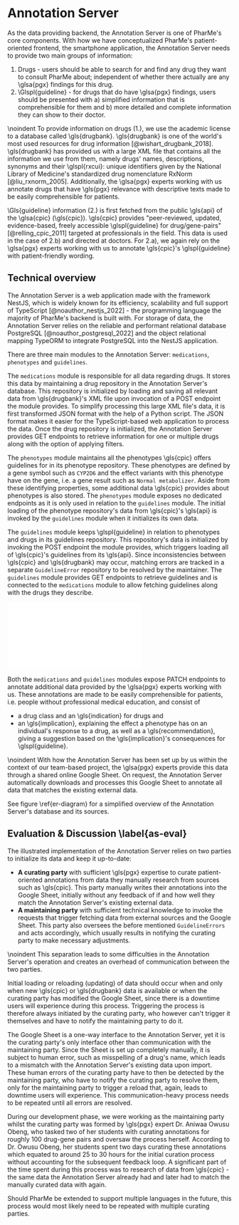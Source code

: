 # Annotation Server

As the data providing backend, the Annotation Server is one of PharMe's core
components. With how we have conceptualized PharMe's patient-oriented frontend,
the smartphone application, the Annotation Server needs to provide two main
groups of information:

1. Drugs - users should be able to search for and find any drug
   they want to consult PharMe about; independent of whether there actually are
   any \glsa{pgx} findings for this drug.
2. \Glspl{guideline} - for drugs that do have \glsa{pgx} findings, users should
   be presented with
     a) simplified information that is comprehensible for them and
     b) more detailed and complete information they can show to their doctor.

\noindent To provide information on drugs (1.), we use the academic license to a
database called \gls{drugbank}. \gls{drugbank} is one of the world's most used
resources for drug information [@wishart_drugbank_2018]. \gls{drugbank} has
provided us with a large XML file that contains all the information we use from
them, namely drugs' names, descriptions, synonyms and their \glspl{rxcui}:
unique identifiers given by the National Library of Medicine's standardized drug
nomenclature RxNorm [@liu_rxnorm_2005]. Additionally, the \glsa{pgx} experts
working with us annotate drugs that have \gls{pgx} relevance with descriptive
texts made to be easily comprehensible for patients.

\Gls{guideline} information (2.) is first fetched from the public \gls{api} of
the \glsa{cpic} (\gls{cpic}). \gls{cpic} provides "peer-reviewed, updated,
evidence-based, freely accessible \glspl{guideline} for drug/gene-pairs"
[@relling_cpic_2011] targeted at professionals in the field. This data is used
in the case of 2.b) and directed at doctors. For 2.a), we again rely on the
\glsa{pgx} experts working with us to annotate \gls{cpic}'s \glspl{guideline}
with patient-friendly wording.

## Technical overview

The Annotation Server is a web application made with the framework NestJS, which
is widely known for its efficiency, scalability and full support of TypeScript
[@noauthor_nestjs_2022] - the programming language the majority of PharMe's
backend is built with. For storage of data, the Annotation Server relies on the
reliable and performant relational database PostgreSQL
[@noauthor_postgresql_2022] and the object relational mapping TypeORM to
integrate PostgreSQL into the NestJS application.

There are three main modules to the Annotation Server: `medications`,
`phenotypes` and `guidelines`.

The `medications` module is responsible for all data regarding drugs. It stores
this data by maintaining a drug repository in the Annotation Server's database.
This repository is initialized by loading and saving all relevant data from
\gls{drugbank}'s XML file upon invocation of a POST endpoint the module
provides. To simplify processing this large XML file's data, it is first
transformed JSON format with the help of a Python script. The JSON format makes
it easier for the TypeScript-based web application to process the data. Once the
drug repository is initialized, the Annotation Server provides GET endpoints to
retrieve information for one or multiple drugs along with the option of applying
filters.

The `phenotypes` module maintains all the phenotypes \gls{cpic} offers
guidelines for in its phenotype repository. These phenotypes are defined by a
gene symbol such as `CYP2D6` and the effect variants with this phenotype have
on the gene, i.e. a gene result such as `Normal metabolizer`. Aside from these
identifying properties, some additional data \gls{cpic} provides about
phenotypes is also stored. The `phenotypes` module exposes no dedicated
endpoints as it is only used in relation to the `guidelines` module. The initial
loading of the phenotype repository's data from \gls{cpic}'s \gls{api} is
invoked by the `guidelines` module when it initializes its own data.

The `guidelines` module keeps \glspl{guideline} in relation to phenotypes and
drugs in its guidelines repository. This repository's data is initialized by
invoking the POST endpoint the module provides, which triggers loading all of
\gls{cpic}'s guidelines from its \gls{api}. Since inconsistencies between
\gls{cpic} and \gls{drugbank} may occur, matching errors are tracked in a
separate `GuidelineError` repository to be resolved by the maintainer. The
`guidelines` module provides GET endpoints to retrieve guidelines and is
connected to the `medications` module to allow fetching guidelines along with
the drugs they describe.

![Simplified ER-diagram of Annotation Server
database\label{er-diagram}](images/as-database.pdf)

Both the `medications` and `guidelines` modules expose PATCH endpoints to
annotate additional data provided by the \glsa{pgx} experts working with us.
These annotations are made to be easily comprehensible for patients, i.e. people
without professional medical education, and consist of

- a drug class and an \gls{indication} for drugs and
- an \gls{implication}, explaining the effect a phenotype has on an individual's
  response to a drug, as well as a \gls{recommendation}, giving a suggestion
  based on the \gls{implication}'s consequences for \glspl{guideline}.

\noindent With how the Annotation Server has been set up by us within the
context of our team-based project, the \glsa{pgx} experts provide this data
through a shared online Google Sheet. On request, the Annotation Server
automatically downloads and processes this Google Sheet to annotate all data
that matches the existing external data.

See figure \ref{er-diagram} for a simplified overview of the Annotation Server's
database and its sources.

## Evaluation & Discussion \label{as-eval}

The illustrated implementation of the Annotation Server relies on two parties to
initialize its data and keep it up-to-date:

- **A curating party** with sufficient \gls{pgx} expertise to curate
  patient-oriented annotations from data they manually research from sources
  such as \gls{cpic}. This party manually writes their annotations into the
  Google Sheet, initially without any feedback of if and how well they match the
  Annotation Server's existing external data.
- **A maintaining party** with sufficient technical knowledge to invoke the
  requests that trigger fetching data from external sources and the Google
  Sheet. This party also oversees the before mentioned `GuidelineErrors` and
  acts accordingly, which usually results in notifying the curating party to
  make necessary adjustments.

\noindent This separation leads to some difficulties in the Annotation Server's
operation and creates an overhead of communication between the two parties.

Initial loading or reloading (updating) of data should occur when and only when
new \gls{cpic} or \gls{drugbank} data is available or when the curating party
has modified the Google Sheet, since there is a downtime users will experience
during this process. Triggering the process is therefore always initiated by the
curating party, who however can't trigger it themselves and have to notify the
maintaining party to do it.

The Google Sheet is a one-way interface to the Annotation Server, yet it is the
curating party's only interface other than communication with the maintaining
party. Since the Sheet is set up completely manually, it is subject to human
error, such as misspelling of a drug's name, which leads to a mismatch with the
Annotation Server's existing data upon import. These human errors of the
curating party have to then be detected by the maintaining party, who have to
notify the curating party to resolve them, only for the maintaining party to
trigger a reload that, again, leads to downtime users will experience. This
communication-heavy process needs to be repeated until all errors are resolved.

During our development phase, we were working as the maintaining party whilst
the curating party was formed by \gls{pgx} expert Dr. Aniwaa Owusu Obeng, who
tasked two of her students with curating annotations for roughly 100 drug-gene
pairs and oversaw the process herself. According to Dr. Owusu Obeng, her
students spent two days curating these annotations which equated to around 25 to
30 hours for the initial curation process without accounting for the subsequent
feedback loop. A significant part of the time spent during this process was to
research of data from \gls{cpic} - the same data the Annotation Server already
had and later had to match the manually curated data with again.

Should PharMe be extended to support multiple languages in the future, this
process would most likely need to be repeated with multiple curating parties.
